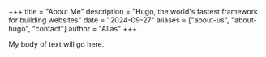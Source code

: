 +++
title = "About Me"
description = "Hugo, the world's fastest framework for building websites"
date = "2024-09-27"
aliases = ["about-us", "about-hugo", "contact"]
author = "Alias"
+++

My body of text will go here.
